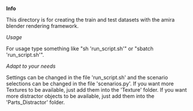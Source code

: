 **Info**

This directory is for creating the train and test datasets with the amira blender rendering framework.

*Usage*

For usage type something like "sh 'run_script.sh'" or "sbatch 'run_script.sh'".

*Adapt to your needs*

Settings can be changed in the file 'run_script.sh' and the scenario selections can be changed in the file 'scenarios.py'.
If you want more Textures to be available, just add them into the 'Texture' folder.
If you want more distractor objects to be available, just add them into the 'Parts_Distractor' folder.
